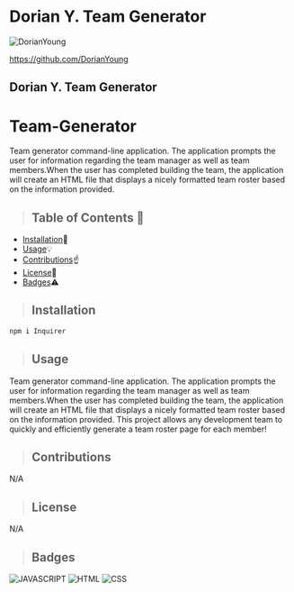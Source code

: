 # Dorian Y. Team Generator





![DorianYoung]()

https://github.com/DorianYoung
    
<h2>Dorian Y. Team Generator</h2>
    
# Team-Generator
Team generator command-line application. The application prompts the user for information regarding the team manager as well as team members.When the user has completed building the team, the application will create an HTML file that displays a nicely formatted team roster based on the information provided.
    
    
>  ## **Table of Contents** :notebook:
    
    
* [Installation](#Installation):wrench:
* [Usage](#Usage):bulb:
* [Contributions](#Contributions):point_up:
* [License](#License):lock_with_ink_pen:
* [Badges](#Badges):warning:
    
    
    
> ## Installation
```sh    
npm i Inquirer
```
    
    
> ## Usage
    
Team generator command-line application. The application prompts the user for information regarding the team manager as well as team members.When the user has completed building the team, the application will create an HTML file that displays a nicely formatted team roster based on the information provided. This project allows any development team to quickly and efficiently generate a team roster page for each member!
    
    
> ## Contributions
    
N/A
    
    

> ## License
    
N/A
    
    
    
> ## Badges
    
![JAVASCRIPT](https://img.shields.io/badge/JAVASCRIPT-100%25-green)
![HTML](https://img.shields.io/badge/HTML-100%25-green)
![CSS](https://img.shields.io/badge/CSS-100%25-green)
    
